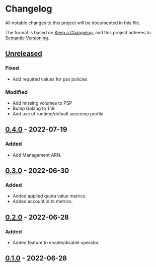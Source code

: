 # Changelog

All notable changes to this project will be documented in this file.

The format is based on [Keep a Changelog](https://keepachangelog.com/en/1.0.0/),
and this project adheres to [Semantic Versioning](https://semver.org/spec/v2.0.0.html).



## [Unreleased]

### Fixed

- Add required values for pss policies

### Modified

- Add missing volumes to PSP
- Bump Golang to 1.19
- Add use of runtime/default seccomp profile.

## [0.4.0] - 2022-07-19

### Added

- Add Management ARN.

## [0.3.0] - 2022-06-30

### Added

- Added applied quota value metrics.
- Added account id to metrics.

## [0.2.0] - 2022-06-28

### Added

- Added feature to enable/disable operator. 

## [0.1.0] - 2022-06-28

[Unreleased]: https://github.com/giantswarm/aws-servicequotas-operator/compare/v0.4.0...HEAD
[0.4.0]: https://github.com/giantswarm/aws-servicequotas-operator/compare/v0.3.0...v0.4.0
[0.3.0]: https://github.com/giantswarm/aws-servicequotas-operator/compare/v0.2.0...v0.3.0
[0.2.0]: https://github.com/giantswarm/aws-servicequotas-operator/compare/v0.1.0...v0.2.0
[0.1.0]: https://github.com/giantswarm/aws-servicequotas-operator/releases/tag/v0.1.0
